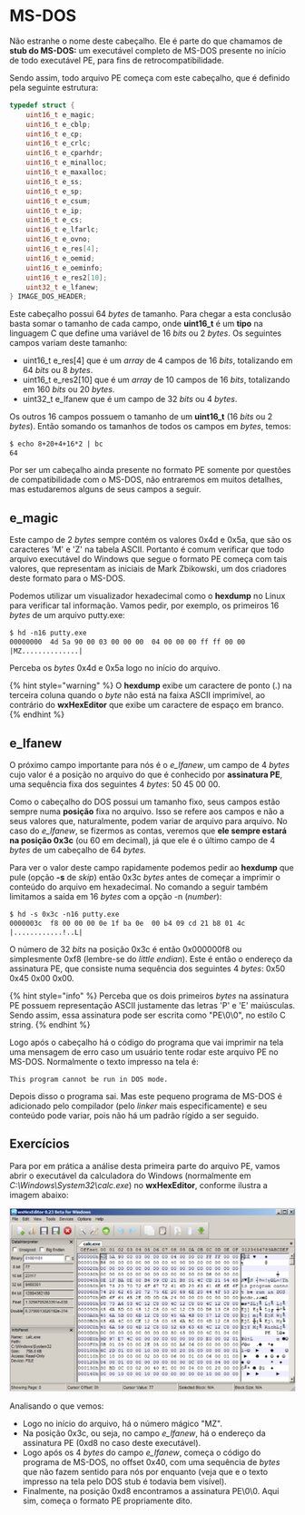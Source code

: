 # MS-DOS

Não estranhe o nome deste cabeçalho. Ele é parte do que chamamos de **stub do MS-DOS:** um executável completo de MS-DOS presente no início de todo executável PE, para fins de retrocompatibilidade.

Sendo assim, todo arquivo PE começa com este cabeçalho, que é definido pela seguinte estrutura:

```c
typedef struct {
    uint16_t e_magic;
    uint16_t e_cblp;
    uint16_t e_cp;
    uint16_t e_crlc;
    uint16_t e_cparhdr;
    uint16_t e_minalloc;
    uint16_t e_maxalloc;
    uint16_t e_ss;
    uint16_t e_sp;
    uint16_t e_csum;
    uint16_t e_ip;
    uint16_t e_cs;
    uint16_t e_lfarlc;
    uint16_t e_ovno;
    uint16_t e_res[4];
    uint16_t e_oemid;
    uint16_t e_oeminfo;
    uint16_t e_res2[10];
    uint32_t e_lfanew;
} IMAGE_DOS_HEADER;
```

Este cabeçalho possui 64 _bytes_ de tamanho. Para chegar a esta conclusão basta somar o tamanho de cada campo, onde **uint16\_t** é um **tipo** na linguagem C que define uma variável de 16 _bits_ ou 2 _bytes_. Os seguintes campos variam deste tamanho:

* uint16\_t e\_res\[4\] que é um _array_ de 4 campos de 16 _bits_, totalizando em 64 _bits_ ou 8 _bytes_.
* uint16\_t e\_res2\[10\] que é um _array_ de 10 campos de 16 _bits_, totalizando em 160 _bits_ ou 20 _bytes_.
* uint32\_t e\_lfanew que é um campo de 32 _bits_ ou 4 _bytes_.

Os outros 16 campos possuem o tamanho de um **uint16\_t** \(16 _bits_ ou 2 _bytes_\). Então somando os tamanhos de todos os campos em _bytes_, temos:

```text
$ echo 8+20+4+16*2 | bc
64
```

Por ser um cabeçalho ainda presente no formato PE somente por questões de compatibilidade com o MS-DOS, não entraremos em muitos detalhes, mas estudaremos alguns de seus campos a seguir.

## **e\_magic**

Este campo de 2 _bytes_ sempre contém os valores 0x4d e 0x5a, que são os caracteres 'M' e 'Z' na tabela ASCII. Portanto é comum verificar que todo arquivo executável do Windows que segue o formato PE começa com tais valores, que representam as iniciais de Mark Zbikowski, um dos criadores deste formato para o MS-DOS.

Podemos utilizar um visualizador hexadecimal como o **hexdump** no Linux para verificar tal informação. Vamos pedir, por exemplo, os primeiros 16 _bytes_ de um arquivo putty.exe:

```text
$ hd -n16 putty.exe
00000000  4d 5a 90 00 03 00 00 00  04 00 00 00 ff ff 00 00  |MZ..............|
```

Perceba os _bytes_ 0x4d e 0x5a logo no início do arquivo.

{% hint style="warning" %}
O **hexdump** exibe um caractere de ponto \(.\) na terceira coluna quando o _byte_ não está na faixa ASCII imprimível, ao contrário do **wxHexEditor** que exibe um caractere de espaço em branco.
{% endhint %}

## e\_lfanew

O próximo campo importante para nós é o _e\_lfanew_, um campo de 4 _bytes_ cujo valor é a posição no arquivo do que é conhecido por **assinatura PE**, uma sequência fixa dos seguintes 4 _bytes_: 50 45 00 00.

Como o cabeçalho do DOS possui um tamanho fixo, seus campos estão sempre numa **posição** fixa no arquivo. Isso se refere aos campos e não a seus valores que, naturalmente, podem variar de arquivo para arquivo. No caso do _e\_lfanew_, se fizermos as contas, veremos que **ele sempre estará na posição 0x3c** \(ou 60 em decimal\), já que ele é o último campo de 4 _bytes_ de um cabeçalho de 64 _bytes._

Para ver o valor deste campo rapidamente podemos pedir ao **hexdump** que pule \(opção **-s** de _skip_\) então 0x3c _bytes_ antes de começar a imprimir o conteúdo do arquivo em hexadecimal. No comando a seguir também limitamos a saída em 16 _bytes_ com a opção -n \(_number_\):

```text
$ hd -s 0x3c -n16 putty.exe
0000003c  f8 00 00 00 0e 1f ba 0e  00 b4 09 cd 21 b8 01 4c  |............!..L|
```

O número de 32 _bits_ na posição 0x3c é então 0x000000f8 ou simplesmente 0xf8 \(lembre-se do _little endian_\). Este é então o endereço da assinatura PE, que consiste numa sequência dos seguintes 4 _bytes_: 0x50 0x45 0x00 0x00.

{% hint style="info" %}
Perceba que os dois primeiros _bytes_ na assinatura PE possuem representação ASCII justamente das letras 'P' e 'E' maiúsculas. Sendo assim, essa assinatura pode ser escrita como "PE\0\0", no estilo C string.
{% endhint %}

Logo após o cabeçalho há o código do programa que vai imprimir na tela uma mensagem de erro caso um usuário tente rodar este arquivo PE no MS-DOS. Normalmente o texto impresso na tela é:

```text
This program cannot be run in DOS mode.
```

Depois disso o programa sai. Mas este pequeno programa de MS-DOS é adicionado pelo compilador \(pelo _linker_ mais especificamente\) e seu conteúdo pode variar, pois não há um padrão rígido a ser seguido.

## Exercícios

Para por em prática a análise desta primeira parte do arquivo PE, vamos abrir o executável da calculadora do Windows \(normalmente em _C:\Windows\System32\calc.exe_\) no **wxHexEditor**, conforme ilustra a imagem abaixo:

![Visualização hexadecimal do calc.exe com o wxHexEditor](../../.gitbook/assets/calc_fig2.png)

Analisando o que vemos:

* Logo no início do arquivo, há o número mágico "MZ".
* Na posição 0x3c, ou seja, no campo _e\_lfanew_, há o endereço da assinatura PE \(0xd8 no caso deste executável\).
* Logo após os 4 _bytes_ do campo _e\_lfanew_, começa o código do programa de MS-DOS, no offset 0x40, com uma sequência de _bytes_ que não fazem sentido para nós por enquanto \(veja que e o texto impresso na tela pelo DOS stub é todavia bem visível\).
* Finalmente, na posição 0xd8 encontramos a assinatura PE\0\0. Aqui sim, começa o formato PE propriamente dito.
